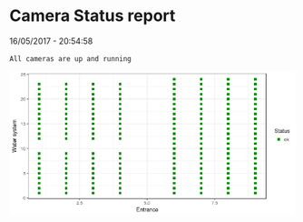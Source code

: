 Camera Status report
================
16/05/2017 - 20:54:58

    All cameras are up and running

![](camreport_files/figure-markdown_github/unnamed-chunk-2-1.png)
